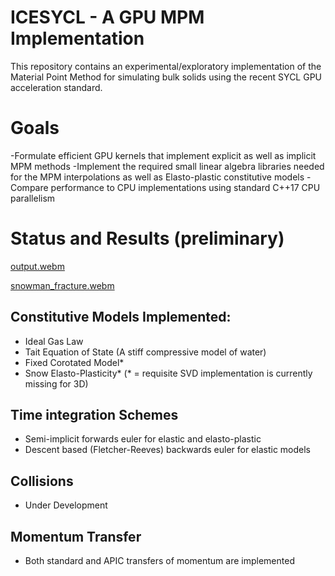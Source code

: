 # ICESYCL - A GPU MPM Implementation
This repository contains an experimental/exploratory implementation of the Material Point Method for simulating bulk solids using the recent SYCL GPU acceleration standard. 

# Goals
-Formulate efficient GPU kernels that implement explicit as well as implicit MPM methods
-Implement the required small linear algebra libraries needed for the MPM interpolations as well as Elasto-plastic constitutive models
-Compare performance to CPU implementations using standard C++17 CPU parallelism

# Status and Results (preliminary)
[output.webm](https://github.com/user-attachments/assets/87bf3e25-8b8a-4282-9e93-1a07ffdd853a)


[snowman_fracture.webm](https://github.com/user-attachments/assets/673866fb-1c32-49dd-aed6-5402d9efb83b)



## Constitutive Models Implemented:
- Ideal Gas Law
- Tait Equation of State (A stiff compressive model of water)
- Fixed Corotated Model*
- Snow Elasto-Plasticity*
(* = requisite SVD implementation is currently missing for 3D)

## Time integration Schemes
- Semi-implicit forwards euler for elastic and elasto-plastic
- Descent based (Fletcher-Reeves) backwards euler for elastic models

## Collisions
- Under Development

## Momentum Transfer
- Both standard and APIC transfers of momentum are implemented


